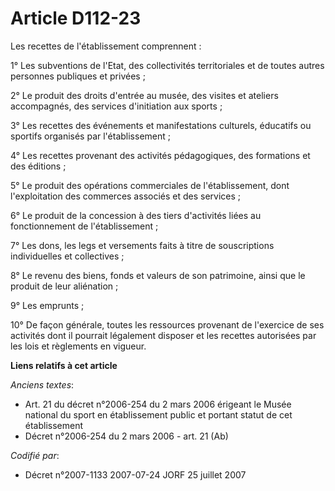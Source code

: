 # Article D112-23

Les recettes de l'établissement comprennent :

1° Les subventions de l'Etat, des collectivités territoriales et de toutes autres personnes publiques et privées ;

2° Le produit des droits d'entrée au musée, des visites et ateliers accompagnés, des services d'initiation aux sports ;

3° Les recettes des événements et manifestations culturels, éducatifs ou sportifs organisés par l'établissement ;

4° Les recettes provenant des activités pédagogiques, des formations et des éditions ;

5° Le produit des opérations commerciales de l'établissement, dont l'exploitation des commerces associés et des services ;

6° Le produit de la concession à des tiers d'activités liées au fonctionnement de l'établissement ;

7° Les dons, les legs et versements faits à titre de souscriptions individuelles et collectives ;

8° Le revenu des biens, fonds et valeurs de son patrimoine, ainsi que le produit de leur aliénation ;

9° Les emprunts ;

10° De façon générale, toutes les ressources provenant de l'exercice de ses activités dont il pourrait légalement disposer et
les recettes autorisées par les lois et règlements en vigueur.

**Liens relatifs à cet article**

_Anciens textes_:

  - Art. 21 du décret n°2006-254 du 2 mars 2006 érigeant le Musée national du sport en établissement public et portant statut de cet établissement
  - Décret n°2006-254 du 2 mars 2006 - art. 21 (Ab)

_Codifié par_:

  - Décret n°2007-1133 2007-07-24 JORF 25 juillet 2007
